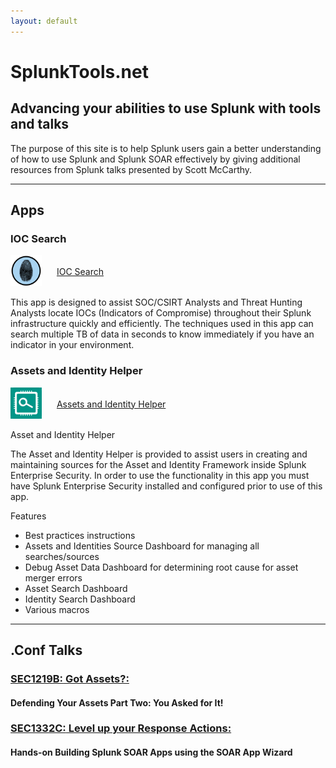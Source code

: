 ```yaml
---
layout: default
---
```


# SplunkTools.net
## Advancing your abilities to use Splunk with tools and talks

The purpose of this site is to help Splunk users gain a better understanding of how to use Splunk and Splunk SOAR effectively by giving additional resources from Splunk talks presented by Scott McCarthy.

* * *

## Apps

### IOC Search

<div style="display: inline-block;vertical-align: middle;"><img src="/assets/images/thumbprint.png" style="width:50px;"></div>
<div style="display: inline-block;vertical-align: middle;"><a href="https://splunkbase.splunk.com/app/7436" target="blank" style="padding:20px;">IOC Search</a></div>

This app is designed to assist SOC/CSIRT Analysts and Threat Hunting Analysts locate IOCs (Indicators of Compromise) throughout their Splunk infrastructure quickly and efficiently. The techniques used in this app can search multiple TB of data in seconds to know immediately if you have an indicator in your environment.

### Assets and Identity Helper

<div style="display: inline-block;vertical-align: middle;"><img src="/assets/images/assets_icon.png" style="width:50px;"></div>
<div style="display: inline-block;vertical-align: middle;"><a href="https://splunkbase.splunk.com/app/6406" target="blank" style="padding:20px;">Assets and Identity Helper</a></div>


Asset and Identity Helper

The Asset and Identity Helper is provided to assist users in creating and maintaining sources for the Asset and Identity Framework inside Splunk Enterprise Security. In order to use the functionality in this app you must have Splunk Enterprise Security installed and configured prior to use of this app.

Features

- Best practices instructions
- Assets and Identities Source Dashboard for managing all searches/sources
- Debug Asset Data Dashboard for determining root cause for asset merger errors
- Asset Search Dashboard
- Identity Search Dashboard
- Various macros

* * *

## .Conf Talks

### [**SEC1219B:** Got Assets?:](SEC1219B)
#### Defending Your Assets Part Two: You Asked for It!

### [**SEC1332C:** Level up your Response Actions: ](SEC1332C)
#### Hands-on Building Splunk SOAR Apps using the SOAR App Wizard ##